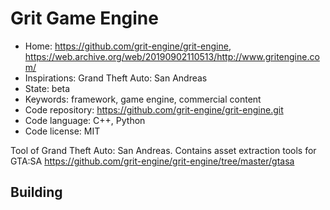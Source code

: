 # Grit Game Engine

- Home: https://github.com/grit-engine/grit-engine, https://web.archive.org/web/20190902110513/http://www.gritengine.com/
- Inspirations: Grand Theft Auto: San Andreas
- State: beta
- Keywords: framework, game engine, commercial content
- Code repository: https://github.com/grit-engine/grit-engine.git
- Code language: C++, Python
- Code license: MIT

Tool of Grand Theft Auto: San Andreas.
Contains asset extraction tools for GTA:SA https://github.com/grit-engine/grit-engine/tree/master/gtasa

## Building
